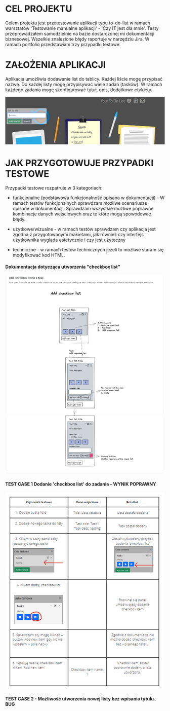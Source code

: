 # CEL PROJEKTU
Celem projektu jest przetestowanie aplikacji typu to-do-list w ramach warsztatów 'Testowanie manualne aplikacji' - 'Czy IT jest dla mnie'. Testy przeprowadzałem samodzielnie na bazie dostarczonej mi dokumentacji biznesowej. Wszelkie znalezione błędy raportuje w narzędziu Jira. W ramach portfolio przedstawiam trzy przypadki testowe.


# ZAŁOŻENIA APLIKACJI
Aplikacja umożliwia dodawanie list do tablicy. Każdej liście mogę przypisać nazwę. Do każdej listy mogę przypisywać wiele zadań (tasków). W ramach każdego zadania mogę skonfigurować tytuł, opis, dodatkowe etykiety.

![image](https://github.com/PatrykStencel/Projekt/blob/main/img/1.png)

# JAK PRZYGOTOWUJE PRZYPADKI TESTOWE

Przypadki testowe rozpatruje w 3 kategoriach:

* funkcjonalne (podstawowa funkcjonalność opisana w dokumentacji) - W ramach testów funkcjonalnych sprawdzam możliwe scenariusze opisane w dokumentacji. Sprawdzam wszystkie możliwe poprawne kombinacje danych wejściowych oraz te które mogą spowodowac błędy.

* użytkowe/wizualne - w ramach testów sprawdzam czy aplikacja jest zgodna z przygotowanymi makietami, jak również czy interfejs użytkownika wygląda estetycznie i czy jest użyteczny

* techniczne - w ramach testów technicznych jeżeli to możliwe staram się modyfikować kod HTML.

#### Dokumentacja dotycząca utworzenia "checkbox list"

![image](https://github.com/PatrykStencel/Projekt/blob/main/img/1dok.png)
![image](https://github.com/PatrykStencel/Projekt/blob/main/img/2dok.png)

#### TEST CASE 1  Dodanie 'checkbox list' do zadania - WYNIK POPRAWNY

![image](https://github.com/PatrykStencel/Projekt/blob/main/img/TestTask.png)

#### TEST CASE 2 - Możliwość utworzenia nowej listy bez wpisania tytułu . BUG

